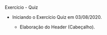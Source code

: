 Exercício - Quiz

- Iniciando o Exercício Quiz em 03/08/2020.

    - Elaboração do Header (Cabeçalho).